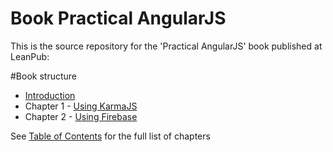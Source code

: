 Book Practical AngularJS
========================

This is the source repository for the 'Practical AngularJS' book published at LeanPub: 

#Book structure


* [Introduction](/manuscript/C0_Introduction-.md)
* Chapter 1 - [Using KarmaJS](/manuscript/C2_KarmaJS-.md)
* Chapter 2 - [Using Firebase](/manuscript/C3_Firebase-.md)

See [Table of Contents](/manuscript/C0_Introduction-Table_of_contents.md) for the full list of chapters